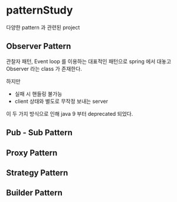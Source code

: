 # patternStudy
다양한 pattern 과 관련된 project


## Observer Pattern

관찰자 패턴, Event loop 를 이용하는 대표적인 패턴으로 spring 에서 대놓고 Observer 라는 class 가 존재한다.

하지만

- 실패 시 핸들링 불가능
- client 상태와 별도로 무작정 보내는 server

이 두 가지 방식으로 인해 java 9 부터 deprecated 되었다.

## Pub - Sub Pattern


## Proxy Pattern


## Strategy Pattern


## Builder Pattern